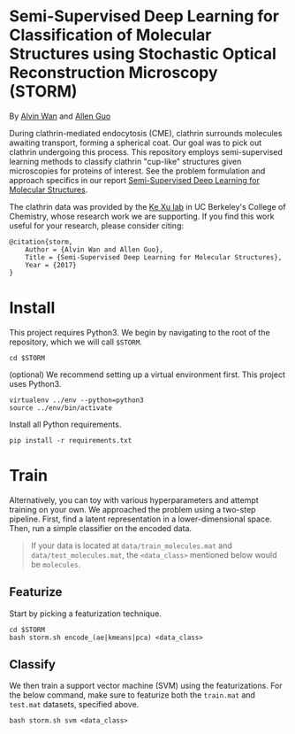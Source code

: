# Semi-Supervised Deep Learning for Classification of Molecular Structures using Stochastic Optical Reconstruction Microscopy (STORM)

By [Alvin Wan](http://alvinwan.com) and [Allen Guo](http://aguo.us)

During clathrin-mediated endocytosis (CME), clathrin surrounds molecules awaiting transport, forming a spherical coat. Our goal was to pick out clathrin undergoing this process. This repository employs semi-supervised learning methods to classify clathrin "cup-like" structures given microscopies for proteins of interest. See the problem formulation and approach specifics in our report [Semi-Supervised Deep Learning for Molecular Structures](https://github.com/alvinwan/storm/blob/master/storm.pdf).

The clathrin data was provided by the [Ke Xu lab](http://www.cchem.berkeley.edu/xuklab/) in UC Berkeley's College of Chemistry, whose research work we are supporting. If you find this work useful for your research, please consider citing:

```
@citation{storm,
    Author = {Alvin Wan and Allen Guo},
    Title = {Semi-Supervised Deep Learning for Molecular Structures},
    Year = {2017}
}
```

# Install

This project requires Python3. We begin by navigating to the root of the repository, which we will call `$STORM`.

    cd $STORM
    
(optional) We recommend setting up a virtual environment first. This project uses Python3.

    virtualenv ../env --python=python3
    source ../env/bin/activate

Install all Python requirements.

    pip install -r requirements.txt

# Train

Alternatively, you can toy with various hyperparameters and attempt training on your own. We approached the problem using a two-step pipeline. First, find a latent representation in a lower-dimensional space. Then, run a simple classifier on the encoded data.

> If your data is located at `data/train_molecules.mat` and `data/test_molecules.mat`, the `<data_class>` mentioned below would be `molecules`.

## Featurize

Start by picking a featurization technique.

    cd $STORM
    bash storm.sh encode_(ae|kmeans|pca) <data_class>
    
## Classify

We then train a support vector machine (SVM) using the featurizations. For the below command, make sure to featurize both the `train.mat` and `test.mat` datasets, specified above.

    bash storm.sh svm <data_class>
